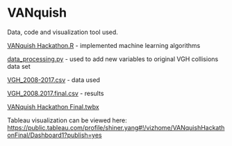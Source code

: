 # VANquish

Data, code and visualization tool used.


[VANquish Hackathon.R](https://github.com/natashamm/VANquish/blob/master/VANquish%20Hackathon.R) - implemented machine learning algorithms

[data_processing.py](https://github.com/natashamm/VANquish/blob/master/data_processing.py) - used to add new variables to original VGH collisions data set

[VGH_2008-2017.csv](https://github.com/natashamm/VANquish/blob/master/VGH_2008-2017.csv) - data used

[VGH_2008.2017.final.csv](https://github.com/natashamm/VANquish/blob/master/VGH_2008.2017.final.csv) - results

[VANquish Hackathon Final.twbx](https://github.com/natashamm/VANquish/blob/master/VANquish%20Hackathon%20Final.twbx)

Tableau visualization can be viewed here: https://public.tableau.com/profile/shiner.yang#!/vizhome/VANquishHackathonFinal/Dashboard1?publish=yes
